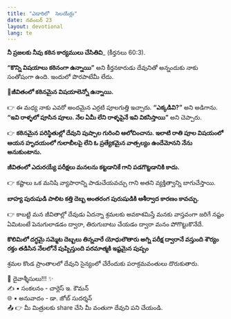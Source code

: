 ```yaml
---
title: "ఎడారిలో  సెలయేర్లు"
date: నవంబర్ 23
layout: devotional
lang: te
---
```


**నీ ప్రజలకు నీవు కఠిన కార్యములు చేసితివి**_ (కీర్తనలు 60:3). 

**“కొన్ని విషయాలు కఠినంగా ఉన్నాయి”** అని కీర్తనకారుడు దేవునితో అన్నందుకు నాకు సంతోషంగా ఉంది. ఇందులో పొరపాటేమీ లేదు. 

**📖జీవితంలో కఠినమైన విషయాలెన్నో ఉన్నాయి.**

👉 ఈ మధ్య నాకు ఎవరో అందమైన ఎర్రటి పూలగుత్తి ఇచ్చారు. **“ఎక్కడివి?”** అని అడిగాను. **“ఇవి రాళ్ళలో పూసిన పూలు. నేల ఏమీ లేని రాళ్ళపైనే ఇవి వికసిస్తాయి”** అని చెప్పారు.

👉 **కఠినమైన పరిస్థితుల్లో దేవుని పుష్పాల గురించి ఆలోచించాను. ఇలాటి రాతి పూల విషయంలో ఆయన హృదయంలో గులాబీలపై లేని ఓ ప్రత్యేకమైన వాత్సల్యం ఉందేమోనని నేను అనుకుంటాను.**

**జీవితంలో ఎదురయ్యే పరీక్షలు మనలను కట్టడానికే గాని పడగొట్టడానికి కాదు.** 

👉 కష్టాలు ఒక మనిషి వ్యాపారాన్ని పాడుచేయవచ్చు గాని అతని వ్యక్తిత్వాన్ని బాగుచేస్తాయి. 

**బాహ్య పురుషుడి పాలిట కత్తి దెబ్బ అంతరంగ పురుషుడికి ఆశీర్వాద కారణం కావచ్చు.**

👉 కాబట్టి మన జీవితాల్లో దేవుడు ఏదన్నా శ్రమలకు అవకాశమిస్తే మనకు వాస్తవంగా జరిగే నష్టం ఏమిటంటే పెనుగులాడడం ద్వారా, తిరుగుబాటు చేయడం ద్వారా మనం పోగొట్టుకొనేదే.

**కొలిమిలో దగ్ధమై సమ్మెట దెబ్బలు తిన్నవారే యోధులౌతారు అగ్ని పరీక్ష ద్వారానే వస్తుంది శౌర్యం రక్తం తడిసిన నేలలోనే పుష్పిస్తుంది పరమాత్మకి ఇష్టమైన పుష్పం** 

శ్రమల కొండ ప్రాంతాలలో దేవుని సైన్యంలో చేరేందుకు పరాక్రమవంతులు దొరుకుతారు.

<div class="blessing">🙏 <span class="bless-text">దైవాశ్శీసులు!!!</span> ✨</div>

<div class="credit">✍️ <span class="credit-text">▪ సంకలనం - చార్లెస్ ఇ. కౌమన్</span></div>
<div class="credit">🌐 <span class="credit-text">▪ అనువాదం - డా. జోబ్ సుదర్శన్</span></div>


<div class="share">📤 👉 <span class="share-text">మీ మిత్రులకు share చేసి మీ వంతుగా దేవుని పని చేయండి.</span></div>
